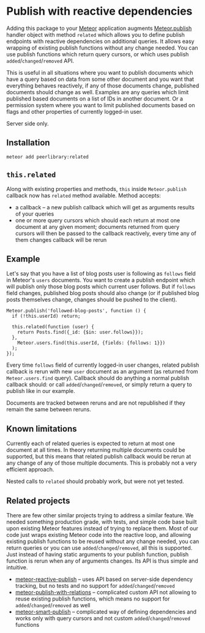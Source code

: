 Publish with reactive dependencies
==================================

Adding this package to your [Meteor](http://www.meteor.com/) application augments
[Meteor.publish](http://docs.meteor.com/#meteor_publish) handler object with method
`related` which allows you to define publish endpoints with reactive dependencies on
additional queries. It allows easy wrapping of existing publish functions without any
change needed. You can use publish functions which return query cursors, or which
uses publish `added`/`changed`/`removed` API.

This is useful in all situations where you want to publish documents which have a
query based on data from some other document and you want that everything behaves
reactively, if any of those documents change, published documents should change as
well. Examples are any queries which limit published based documents on a list
of IDs in another document. Or a permission system where you want to limit published
documents based on flags and other properties of currently logged-in user.

Server side only.

Installation
------------

```
meteor add peerlibrary:related
```

`this.related`
--------------

Along with existing properties and methods, `this` inside `Meteor.publish` callback now
has `related` method available. Method accepts:

 * a callback – a new publish callback which will get as arguments results of your queries
 * one or more query cursors which should each return at most one document at any given moment;
 documents returned from query cursors will then be passed to the callback reactively, every
 time any of them changes callback will be rerun

Example
-------

Let's say that you have a list of blog posts user is following as `follows` field in Meteor's
`users` documents. You want to create a publish endpoint which will publish only those blog posts
which current user follows. But if `follows` field changes, published blog posts should also
change (or if published blog posts themselves change, changes should be pushed to the client).

```
Meteor.publish('followed-blog-posts', function () {
  if (!this.userId) return;

  this.related(function (user) {
    return Posts.find({_id: {$in: user.follows}});
  },
    Meteor.users.find(this.userId, {fields: {follows: 1}})
  );
});
```

Every time `follows` field of currently logged-in user changes, related publish callback is
rerun with new `user` document as an argument (as returned from `Meteor.users.find` query).
Callback should do anything a normal publish callback should: or call `added`/`changed`/`removed`,
or simply return a query to publish like in our example.

Documents are tracked between reruns and are not republished if they remain the same between
reruns.

Known limitations
-----------------

Currently each of related queries is expected to return at most one document at all times.
In theory returning multiple documents could be supported, but this means that related publish
callback would be rerun at any change of any of those multiple documents. This is probably not
a very efficient approach.

Nested calls to `related` should probably work, but were not yet tested.

Related projects
----------------

There are few other similar projects trying to address a similar feature. We needed something
production grade, with tests, and simple code base built upon existing Meteor features
instead of trying to replace them. Most of our code just wraps existing Meteor code into the
reactive loop, and allowing existing publish functions to be reused without any change needed,
you can return queries or you can use `added`/`changed`/`removed`, all this is supported. Just
instead of having static arguments to your publish function, publish function is rerun when any
of arguments changes. Its API is thus simple and intuitive.

* [meteor-reactive-publish](https://github.com/Diggsey/meteor-reactive-publish) – uses API based on server-side dependency
tracking, but no tests and no support for `added`/`changed`/`removed`
* [meteor-publish-with-relations](https://github.com/svasva/meteor-publish-with-relations) – complicated custom API not
allowing to reuse existing publish functions, which means no support for `added`/`changed`/`removed` as well
* [meteor-smart-publish](https://github.com/yeputons/meteor-smart-publish) – complicated way of defining dependencies
and works only with query cursors and not custom `added`/`changed`/`removed` functions
